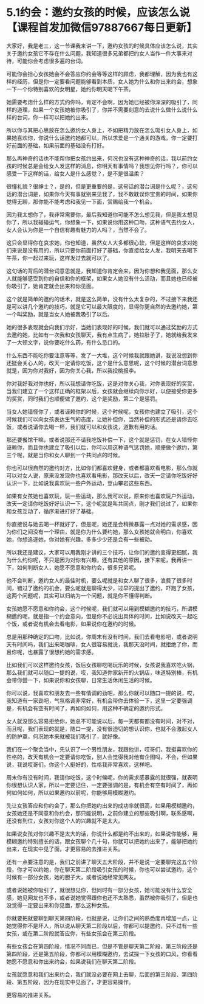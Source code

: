 # 5.1约会：邀约女孩的时候，应该怎么说【课程首发加微信97887667每日更新】

大家好，我是老三，这一节课我来讲一下，邀约女孩的时候具体应该怎么说，其实关于邀约女孩它不存在什么问题，我知道很多兄弟都把约女人当作一件大事来对待，可能你会考虑很多遍的台词。

可能你会担心女孩她会不会答应你约会等等这样的顾虑，我都理解，因为我也有这样的经历，但是你一定要看问题能够看到本质，女人她为什么和你出来约会，想象一下一个你特别喜欢的女明星，她约你明天喝下午茶。

她需要考虑什么样的方式约你吗，肯定不会啊，因为她已经被你深深的吸引了，同样的道理，如果一个女孩她被你吸引了，你并不需要刻意的去说什么做什么说什么样的台词，你一样可以把她约出来。

所以你与其把心思放在怎么邀约女人身上，不如把精力放在怎么吸引女人身上，如果她喜欢你，你说什么话邀约她都可以，所以求爱是一个通关的游戏，你一定要打好前面的基础，如果前面的基础没有打好。

那么再神奇的话也不能帮你把女孩约出来，何况也没有这种神奇的话，我以前约女孩的时候总是会给女人发这样的消息，你明天有事情吗？我想见你行吗？，你可以感受一下这样的话，给女人是什么感觉？，是不是很温柔？

很懂礼貌？很绅士？，是的，但是更重要的是，这句话的潜台词是什么呢？，这句话的潜台词是，如果你今天有事就别来见我了，我不敢耽误你宝贵的时间，如果你觉得无聊，那你能不能考虑和我见一下面，赏赐给我一个机会。

因为我太想你了，我非常需要你，最后我知道你可能不怎么想见我，但是我太想见你了，所以我碰碰运气，你想象一下，如果说你用这种口吻，这种语气去约女人，女人会认为你是一个自信有趣有魅力的人吗？，当然不会了。

这只会显得你在哀求她，你也知道，虽然女人大多都很心软，但是这样的哀求对她们来说是没有用的，所以只要你前面打好了基础，你直接给女人发，我明天去喝下午茶，你一起过来玩，这样发过去就可以了。

这句话的背后的潜台词意思就是，我知道你肯定会来，因为你想和我见面，那么女人就能够感受到你的自信和你的框架，如果女人她没有什么活动，而且她也已经被你吸引了，她肯定就会出来和你见面。

这个就是简单的邀约的话术，就是这么简单，没有什么太复杂的，不过接下来我还是可以讲几个邀约的技巧，就是它可以最大限度的，显得你更自然的去邀约她，第一个叫奖励，就是当女人她被我吸引了以后。

她的很多表现就会向我们示好，当她们表现好的时候，我们就可以通过奖励的方式去邀约她，比如有一次我和女孩聊天，我有点生病了，她拉肚子了，她就给我发来了一大顿文字，说你要吃什么药，有什么忌口的。

什么东西不能吃你要注意等等，发了一大堆，这个时候我就跟她讲，我说没想到你还挺会关心人的，改天一定请你吃饭，这个是什么意思呢，这个时候的潜台词意思就是，因为你对我好，因为你关心我，所以我投桃报李。

你对我好我对你也好，所以我想请你吃饭，这是对你关心我，对你表现好的奖赏，当我们建立了一个这样正确的框架以后，女孩就会继续向你示好，以便接受你更多的奖赏，同时我们也顺便做了邀约，这个是奖励，第二个是惩罚。

当女人她错怪你了，或者诬赖你的时候，这个时候呢，女孩你也建立了吸引，这个时候我们可以向女孩表达生气的态度，让她补偿你，当然补偿的形式还是请你去吃饭，或者说请你去喝一杯，我们就可以和女孩说，道歉有用的话。

那还要餐馆干嘛，或者说那还不请我吃饭补偿一下，这个就是惩罚，在女人错怪你 诬赖你，而且你也建立了吸引以后，你可以用这种语气惩罚她，顺便做个邀约，第三个呢，就是当你和女人聊到一个共同点的时候。

你也可以很自然的邀约对方，比如你们都喜欢健身，或者都喜欢看电影，那么你就可以对女人说，原来没发现你也喜欢看电影，那改天以后，改天一定请你吃饭好好认识一下，比如说我喜欢玩一些户外运动，登山攀岩这些东西。

如果有女孩她也喜欢玩，玩一些运动，那么我可以说，原来你也喜欢玩户外运动，改天一定请你吃饭好好认识一下，这个呢就是叫共同点，刚才我们说过了，如果你和女孩互动了，循序渐进打好了基础。

你直接说与她去喝一杯就好了，但是呢，她还是会稍微暴露一点对她的需求感，因为你们之间没有一个理由，就是你为什么要约她，那么女孩她就会明白，你喜欢她，你想追逐她，你对她有兴趣，多多少少还是会有一些被动。

所以我还是建议，大家可以用我刚才讲的三个技巧，让你们的邀约变得更细腻，我为什么约你呢，不只是因为对你有兴趣，还有其他的原因，接下来呢，我再讲一下，如何判断女人，她愿不愿意和你约会，很多兄弟呢。

他不会判断，邀约女人的最佳时机，要么呢就是和女人聊了很多，浪费了很多时间，错过了邀约的机会，要么呢就是聊得太少，过早的提出了邀约，吓跑了女孩，这两个问题呢，其实可以归纳为一个问题，就是你不懂得判断。

女孩她愿不愿意和你约会，这个时候呢，我们就可以用到模糊邀约的技巧，所谓模糊邀约呢，就是指一个约会意向，但是你不必说出具体的时间，比如说改天一起吃个饭，或者说有机会去看电影，如果说你在邀约的时候。

总是用那种确定的口吻，比如说，你周末有没有时间，我们去看电影吧，或者说明天有时间吗，我们出来喝咖啡，女人很容易就说，我那天没时间，就拒绝了你，而且你呢，也暴露了很想约她的需求感。

比如我们可以这样邀约女孩，饭后女孩聊吃喝玩乐的时候，女孩说我喜欢吃火锅，那么我们就可以随口一提的说，哎，我知道你家新开的火锅店，味道特别棒，有机会带你尝一下，如果说你和女孩聊，日常生活休闲生活的时候。

你可以说，我喜欢和朋友去一些有情调的劲吧，那么你就可以随口一提的说，哎，我知道有一家劲吧，气氛格调非常好，有机会带你去体验一下，这里一定要强调是，有机会有空有时间了，再如何如何，用这种不确定的邀约形式。

女人就没那么容易拒绝你，她总不可能说以后，每一天都有都没有时间，对不对，而且呢，我们表现的就是，随口一提，没有很迫切的想认识你，也就不会激起女人的防护罩，何况她本来就被我们吸引了，就好像。

我们在一个聚会当中，先认识了一个男性朋友，我跟他讲，哎哥们，我挺喜欢你的性格的，改天有机会一定要请你吃饭，别人会觉得我对他有企图吗，不会，但如果说，我说哎哥们，你这个人挺好的，性格我非常喜欢，这样吧。

周末你有没有时间，我请你吃饭，这个时候呢，你的需求感暴露的就很强，就表明你很想认识人家，所以一定要记住，一定要强调的是，有机会有空有时间了，再如何如何如何，所以如果邀约以前呢，你能够用模糊邀约。

先让女孩答应和你约会了，那么你把她约出来的成功率就很高，如果用模糊邀约，女孩她还是不同意和你约会，那只能说明，之前你建立的那些吸引啊，联系感啊，还没有到位，女孩对你这个人的兴趣就不是太大。

如果说女孩对你兴趣不是太大的话，你说什么都是约不出来的，如果说你能够，用模糊邀约特别擅长的话，跟女孩聊个几十句，你就可以把她约出来了，能够把她约出来，在现实中见了面，才更容易的去推进关系。

还有一点要注意的是，我们之前讲了聊天五大阶段，并不是说一定要聊完这五个阶段，你才可以约她，你在聊天第二阶段吸引女孩的时候，你也可以尝试邀约，这个时候有一部分女孩，她的胆子大，或者说她经常见网友。

或者说她被你吸引了，就很想见你，但同时有一部分女孩，她可能没有什么安全感，她见网友也不多，或者说她觉得跟你也还不太熟悉，虽然被你吸引了，但是也没觉得一定要出来和你见面，那么这种女孩。

你就要把就要聊到聊天第四阶段，也就是说，让你们之间的熟悉度再增加一点，让她觉得你不是坏人，所以说从聊天第二阶段以后，你都可以提邀约，只不过有一些女孩，或在第二阶段就答应你，有些女孩会在第三阶段。

有些女孩会在第四阶段，情况不同而已，但是不管是聊天第二阶段，第三阶段还是第四阶段，还是第五阶段，你都可以用模糊邀约，去试探一下女孩的口风，你看看她愿不愿意和你出来约会，如果说我们在聊天第二阶段。

女孩就愿意和我们出来约会，我们就没必要在网上去聊，后面的第三阶段、第四阶段、第五阶段，因为在现实中见面了，才更容易操作。

更容易的推进关系。